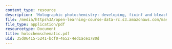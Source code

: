 ```yaml
---
content_type: resource
description: 'Holographic photochemistry: developing, fixinf and bleaching'
file: /media/https%3A/open-learning-course-data-rc.s3.amazonaws.com/mas-450-holographic-imaging-spring-2003/35d064155241bcf046524ed1ace1780d_holochemschematic.pdf
file_type: application/pdf
resourcetype: Document
title: holochemschematic.pdf
uid: 35d06415-5241-bcf0-4652-4ed1ace1780d
---
```

